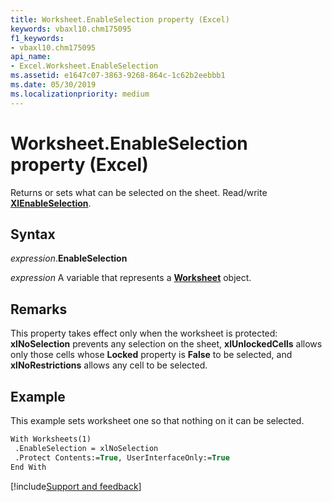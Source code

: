 ```yaml
---
title: Worksheet.EnableSelection property (Excel)
keywords: vbaxl10.chm175095
f1_keywords:
- vbaxl10.chm175095
api_name:
- Excel.Worksheet.EnableSelection
ms.assetid: e1647c07-3863-9268-864c-1c62b2eebbb1
ms.date: 05/30/2019
ms.localizationpriority: medium
---
```



# Worksheet.EnableSelection property (Excel)

Returns or sets what can be selected on the sheet. Read/write **[XlEnableSelection](Excel.XlEnableSelection.md)**.


## Syntax

_expression_.**EnableSelection**

_expression_ A variable that represents a **[Worksheet](Excel.Worksheet.md)** object.


## Remarks

This property takes effect only when the worksheet is protected: **xlNoSelection** prevents any selection on the sheet, **xlUnlockedCells** allows only those cells whose **Locked** property is **False** to be selected, and **xlNoRestrictions** allows any cell to be selected.


## Example

This example sets worksheet one so that nothing on it can be selected.

```vb
With Worksheets(1) 
 .EnableSelection = xlNoSelection 
 .Protect Contents:=True, UserInterfaceOnly:=True 
End With
```




[!include[Support and feedback](~/includes/feedback-boilerplate.md)]
